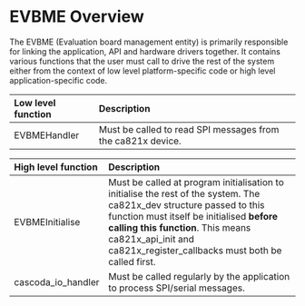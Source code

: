 # EVBME Overview
The EVBME (Evaluation board management entity) is primarily responsible for linking the application, API and hardware drivers together. It contains various functions that the user must call to drive the rest of the system either from the context of low level platform-specific code or high level application-specific code.

| Low level function | Description |
| :----------------- | :---------- |
| EVBMEHandler | Must be called to read SPI messages from the ca821x device. |

| High level function | Description |
| :------------------ | :---------- |
| EVBMEInitialise     | Must be called at program initialisation to initialise the rest of the system. The ca821x_dev structure passed to this function must itself be initialised **before calling this function**. This means ca821x_api_init and ca821x_register_callbacks must both be called first. |
| cascoda_io_handler | Must be called regularly by the application to process SPI/serial messages. |
